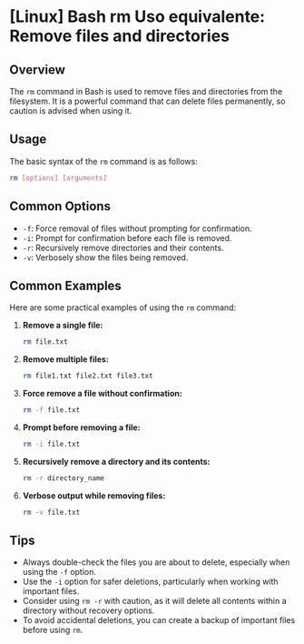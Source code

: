 # [Linux] Bash rm Uso equivalente: Remove files and directories

## Overview
The `rm` command in Bash is used to remove files and directories from the filesystem. It is a powerful command that can delete files permanently, so caution is advised when using it.

## Usage
The basic syntax of the `rm` command is as follows:

```bash
rm [options] [arguments]
```

## Common Options
- `-f`: Force removal of files without prompting for confirmation.
- `-i`: Prompt for confirmation before each file is removed.
- `-r`: Recursively remove directories and their contents.
- `-v`: Verbosely show the files being removed.

## Common Examples
Here are some practical examples of using the `rm` command:

1. **Remove a single file:**
   ```bash
   rm file.txt
   ```

2. **Remove multiple files:**
   ```bash
   rm file1.txt file2.txt file3.txt
   ```

3. **Force remove a file without confirmation:**
   ```bash
   rm -f file.txt
   ```

4. **Prompt before removing a file:**
   ```bash
   rm -i file.txt
   ```

5. **Recursively remove a directory and its contents:**
   ```bash
   rm -r directory_name
   ```

6. **Verbose output while removing files:**
   ```bash
   rm -v file.txt
   ```

## Tips
- Always double-check the files you are about to delete, especially when using the `-f` option.
- Use the `-i` option for safer deletions, particularly when working with important files.
- Consider using `rm -r` with caution, as it will delete all contents within a directory without recovery options.
- To avoid accidental deletions, you can create a backup of important files before using `rm`.